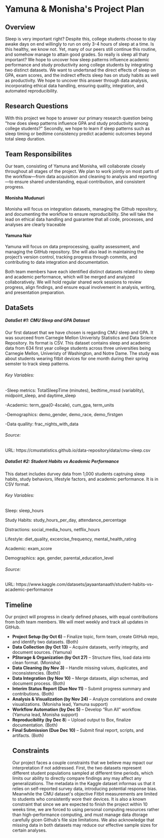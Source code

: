 <h1>Yamuna & Monisha's Project Plan</h1>	

<h2>Overview</h2>	


Sleep is very important right? Despite this, college students choose to stay awake days on end willingly to run on only 3-4 hours of sleep at a time. Is this healthy, we know not. Yet, many of our peers still continue this routine, and somehow manage to attain good grades. So really is sleep all thaty important? We hope to uncover how sleep patterns influence academic performance and study productivity aong college students by integrating two distinct datasets. We want to undertsnad the direct effects of sleep on GPA, exam scores, and the indirect effects sleep has on study habits as well as productivity. We hope to uncover this answer through data analysis, incorporating ethical data handling, ensuring quality, integration, and automated reproducibility.  



<h2>Research Questions</h2>	

With this project we hope to answer our primary research question being "how does sleep patterns influence GPA and study productivity among college students?" Secondly, we hope to learn if sleep patterns such as sleep timing or bedtime consistency predict academic outcomes beyond total sleep duration. 




<h2>Team Responsibilites</h2>

Our team, consisting of Yamuna and Monisha, will collaborate closely throughout all stages of the project. We plan to work jointly on most parts of the workflow—from data acquisition and cleaning to analysis and reporting—to ensure shared understanding, equal contribution, and consistent progress. 

<h4>Monisha Mudunuri </h4>

Monisha will focus on integration datasets, managing the Github repository, and documenting the workflow to ensure reproducibility. She will take the lead on ethical data handling and guarantee that all code, processes, and analyses are clearly traceable 

<h4>Yamuna Nair </h4>

Yamuna will focus on data preprocessing, quality assessment, and managing the GitHub repository. She will also lead in maintaining the project’s version control, tracking progress through commits, and contributing to data integration and documentation.

Both team members have each identified distinct datasets related to sleep and academic performance, which will be merged and analyzed collaboratively. We will hold regular shared work sessions to review progress, align findings, and ensure equal involvement in analysis, writing, and presentation preparation.



<h2>DataSets</h2>
<h5>DataSet #1: CMU Sleep and GPA Dataset</h5>
Our first dataset that we have chosen is regarding CMU sleep and GPA. It was sourceed from Carnegie Mellon Univeristy Statistics and Data Science Repository. Its format is CSV. This dataset contains sleep and academic data from 634 first year college students across three universities being Carnegie Mellon, Univeristy of Washington, and Notre Dame. The study was about students wearing fitbit devices for one month during their spring semster to track sleep patterns. 

<h6>Key Variables:</h6>
-Sleep metrics: TotalSleepTime (minutes), bedtime_mssd (variablity), midpoint_sleep, and daytime_sleep

-Academic: term_gpa(0-4scale), cum_gpa, term_units

-Demographics: demo_gender, demo_race, demo_firstgen

-Data quallity: frac_nights_with_data

<h6>Source:</h6>
URL: https://cmustatistics.github.io/data-repository/data/cmu-sleep.csv

<h5>DataSet #2: Student Habits vs Academic Performance</h5>
This datset includes durvey data from 1,000 students captruing sleep habits, study behaviors, lifestyle factors, and academic performance. It is in CSV format. 

<h6>Key Variables:</h6>
Sleep: sleep_hours

Study Habits: study_hours_per_day, attendance_percentage

Distractions: social_media_hours, netflix_hours 

Lifestyle: diet_quality, excercise_frequency, mental_health_rating

Academic: exam_score

Demographics: age, gender, parental_education_level

<h6>Source:</h6>
URL: https://www.kaggle.com/datasets/jayaantanaath/student-habits-vs-academic-performance

<h2>Timeline</h2>	

Our project will progress in clearly defined phases, with equal contributions from both team members. We will meet weekly and track all updates in GitHub.

<ul>
 <li><strong>Project Setup (by Oct 6)</strong> – Finalize topic, form team, create GitHub repo, and identify two datasets. (Both)</li>
 <li><strong>Data Collection (by Oct 13)</strong> – Acquire datasets, verify integrity, and document sources. (Yamuna)</li>
 <li><strong>PStorage & Organization (by Oct 27)</strong> – Structure files, load data into clean format. (Monisha)</li>
 <li><strong>Data Cleaning (by Nov 3)</strong> – Handle missing values, duplicates, and inconsistencies. (Both))</li>
 <li><strong>Data Integration (by Nov 10)</strong> – Merge datasets, align schemas, and document process. (Both)</li>
 <li><strong>Interim Status Report (Due Nov 11)</strong> – Submit progress summary and contributions. (Both)</li>
 <li><strong>Analysis & Visualization (by Nov 24)</strong> – Analyze correlations and create visualizations. (Monisha lead, Yamuna support)</li>
 <li><strong>Workflow Automation (by Dec 5)</strong> – Develop “Run All” workflow. (Yamuna lead, Monisha support)</li>
 <li><strong>Reproducibility (by Dec 8</strong>) – Upload output to Box, finalize documentation. (Both)</li>
 <li><strong>Final Submission (Due Dec 10)</strong> – Submit final report, scripts, and artifacts. (Both)</li>

<h2>Constraints</h2>	
Our project faces a couple constraints that we believe may mpact our interpretation if not addressed. First, the two datasets represent different student populations sampled at different time periods, which limits our ability to directly compare findings any may affect any generalizations. The metadata in the Kaggle dataset informas us that it relies on self-reported survey data, introducing potential response bias. Meanwhile the CMU dataset's objective Fitbit measurements are limited to students who consistently wore their devices. It is also a known constraint that since we are expected to finish the project within 10 weeks time, we are forced to using personal computing resources rather than high-performance computing, and must manage data dtorage carefully gicen Github's file size limitations. We also acknowledge that missing data in both datasets may reduce our effective sample sizes for certain analyses. 


